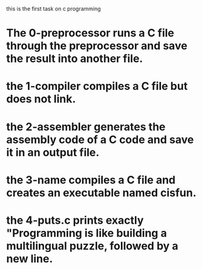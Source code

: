 this is the first task on c programming
# The 0-preprocessor runs a C file through the preprocessor and save the result into another file.
# the 1-compiler compiles a C file but does not link.
# the 2-assembler generates the assembly code of a C code and save it in an output file.
# the 3-name  compiles a C file and creates an executable named cisfun.
# the 4-puts.c prints exactly "Programming is like building a multilingual puzzle, followed by a new line.
